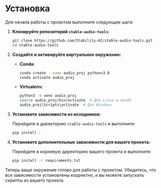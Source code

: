 
# Установка

Для начала работы с проектом выполните следующие шаги:

1. **Клонируйте репозиторий `stable-audio-tools`:**

   ```bash
   git clone https://github.com/Stability-AI/stable-audio-tools.git
   cd stable-audio-tools
   ```

2. **Создайте и активируйте виртуальное окружение:**

   - **Conda:**

     ```bash
     conda create --name audio_proj python=3.8
     conda activate audio_proj
     ```

   - **Virtualenv:**

     ```bash
     python3 -m venv audio_proj
     source audio_proj/bin/activate  # Для Linux и macOS
     audio_proj\Scripts\activate  # Для Windows
     ```

3. **Установите зависимости из исходников:**

   Перейдите в директорию `stable-audio-tools` и выполните:

   ```bash
   pip install .
   ```

4. **Установите дополнительные зависимости для вашего проекта:**

   Перейдите в корневую директорию вашего проекта и выполните:

   ```bash
   pip install -r requirements.txt
   ```

Теперь ваше окружение готово для работы с проектом. Убедитесь, что все зависимости установлены корректно, и вы можете запускать скрипты из вашего проекта.
